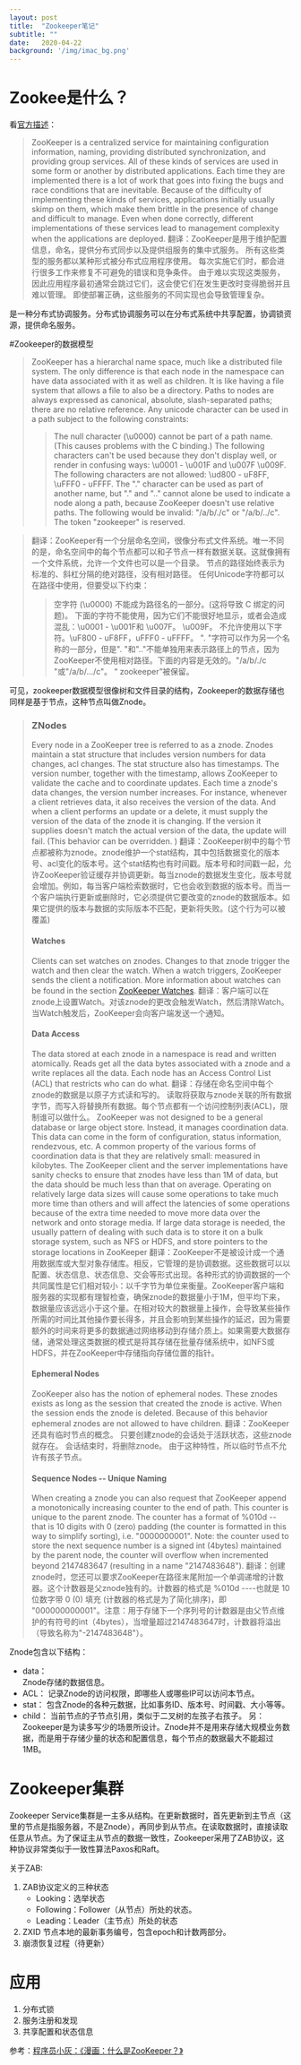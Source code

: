 ```yaml
---
layout: post
title:  "Zookeeper笔记"
subtitle: ""
date:   2020-04-22
background: '/img/imac_bg.png'
---
```

# Zookee是什么？
看[官方描述](https://zookeeper.apache.org/)：
>ZooKeeper is a centralized service for maintaining configuration information, naming, providing distributed synchronization, and providing group services. All of these kinds of services are used in some form or another by distributed applications. Each time they are implemented there is a lot of work that goes into fixing the bugs and race conditions that are inevitable. Because of the difficulty of implementing these kinds of services, applications initially usually skimp on them, which make them brittle in the presence of change and difficult to manage. Even when done correctly, different implementations of these services lead to management complexity when the applications are deployed.
>翻译：ZooKeeper是用于维护配置信息，命名，提供分布式同步以及提供组服务的集中式服务。 所有这些类型的服务都以某种形式被分布式应用程序使用。 每次实施它们时，都会进行很多工作来修复不可避免的错误和竞争条件。 由于难以实现这类服务，因此应用程序最初通常会跳过它们，这会使它们在发生更改时变得脆弱并且难以管理。 即使部署正确，这些服务的不同实现也会导致管理复杂。

是一种分布式协调服务。分布式协调服务可以在分布式系统中共享配置，协调锁资源，提供命名服务。

#Zookeeper的数据模型
>ZooKeeper has a hierarchal name space, much like a distributed file system. The only difference is that each node in the namespace can have data associated with it as well as children. It is like having a file system that allows a file to also be a directory. Paths to nodes are always expressed as canonical, absolute, slash-separated paths; there are no relative reference. Any unicode character can be used in a path subject to the following constraints:  
>>The null character (\u0000) cannot be part of a path name. (This causes problems with the C binding.)
The following characters can't be used because they don't display well, or render in confusing ways: \u0001 - \u001F and \u007F
\u009F.
The following characters are not allowed: \ud800 - uF8FF, \uFFF0 - uFFFF.
The "." character can be used as part of another name, but "." and ".." cannot alone be used to indicate a node along a path, because ZooKeeper doesn't use relative paths. The following would be invalid: "/a/b/./c" or "/a/b/../c".
The token "zookeeper" is reserved.

>翻译：ZooKeeper有一个分层命名空间，很像分布式文件系统。唯一不同的是，命名空间中的每个节点都可以和子节点一样有数据关联。这就像拥有一个文件系统，允许一个文件也可以是一个目录。 节点的路径始终表示为标准的、斜杠分隔的绝对路径，没有相对路径。 任何Unicode字符都可以在路径中使用，但要受以下约束：
>>空字符 (\u0000) 不能成为路径名的一部分。(这将导致 C 绑定的问题)。
下面的字符不能使用，因为它们不能很好地显示，或者会造成混乱：\u0001 - \u001F和 \u007F。
\u009F。
不允许使用以下字符。\uF800 - uF8FF，uFFF0 - uFFFF。
". "字符可以作为另一个名称的一部分，但是". "和".."不能单独用来表示路径上的节点，因为ZooKeeper不使用相对路径。下面的内容是无效的。"/a/b/./c "或"/a/b/.../c"。
“ zookeeper”被保留。

可见，zookeeper数据模型很像树和文件目录的结构，Zookeeper的数据存储也同样是基于节点，这种节点叫做Znode。

>### ZNodes
>Every node in a ZooKeeper tree is referred to as a znode. Znodes maintain a stat structure that includes version numbers for data changes, acl changes. The stat structure also has timestamps. The version number, together with the timestamp, allows ZooKeeper to validate the cache and to coordinate updates. Each time a znode's data changes, the version number increases. For instance, whenever a client retrieves data, it also receives the version of the data. And when a client performs an update or a delete, it must supply the version of the data of the znode it is changing. If the version it supplies doesn't match the actual version of the data, the update will fail. (This behavior can be overridden. )
>翻译：ZooKeeper树中的每个节点都被称为znode。znode维护一个stat结构，其中包括数据变化的版本号、acl变化的版本号。这个stat结构也有时间戳。版本号和时间戳一起，允许ZooKeeper验证缓存并协调更新。每当znode的数据发生变化，版本号就会增加。例如，每当客户端检索数据时，它也会收到数据的版本号。而当一个客户端执行更新或删除时，它必须提供它要改变的znode的数据版本。如果它提供的版本与数据的实际版本不匹配，更新将失败。(这个行为可以被覆盖)
>#### Watches
>Clients can set watches on znodes. Changes to that znode trigger the watch and then clear the watch. When a watch triggers, ZooKeeper sends the client a notification. More information about watches can be found in the section [ZooKeeper Watches](https://zookeeper.apache.org/doc/current/zookeeperProgrammers.html#ch_zkWatches).
>翻译：客户端可以在znode上设置Watch。对该znode的更改会触发Watch，然后清除Watch。当Watch触发后，ZooKeeper会向客户端发送一个通知。
>#### Data Access
>The data stored at each znode in a namespace is read and written atomically. Reads get all the data bytes associated with a znode and a write replaces all the data. Each node has an Access Control List (ACL) that restricts who can do what.
>翻译：存储在命名空间中每个znode的数据是以原子方式读和写的。 读取将获取与znode关联的所有数据字节，而写入将替换所有数据。每个节点都有一个访问控制列表(ACL)，限制谁可以做什么。
>ZooKeeper was not designed to be a general database or large object store. Instead, it manages coordination data. This data can come in the form of configuration, status information, rendezvous, etc. A common property of the various forms of coordination data is that they are relatively small: measured in kilobytes. The ZooKeeper client and the server implementations have sanity checks to ensure that znodes have less than 1M of data, but the data should be much less than that on average. Operating on relatively large data sizes will cause some operations to take much more time than others and will affect the latencies of some operations because of the extra time needed to move more data over the network and onto storage media. If large data storage is needed, the usually pattern of dealing with such data is to store it on a bulk storage system, such as NFS or HDFS, and store pointers to the storage locations in ZooKeeper
>翻译：ZooKeeper不是被设计成一个通用数据库或大型对象存储库。相反，它管理的是协调数据。这些数据可以以配置、状态信息、状态信息、交会等形式出现。各种形式的协调数据的一个共同属性是它们相对较小：以千字节为单位来衡量。ZooKeeper客户端和服务器的实现都有理智检查，确保znode的数据量小于1M，但平均下来，数据量应该远远小于这个量。在相对较大的数据量上操作，会导致某些操作所需的时间比其他操作要长得多，并且会影响到某些操作的延迟，因为需要额外的时间来将更多的数据通过网络移动到存储介质上。如果需要大数据存储，通常处理这类数据的模式是将其存储在批量存储系统中，如NFS或HDFS，并在ZooKeeper中存储指向存储位置的指针。
>#### Ephemeral Nodes
>ZooKeeper also has the notion of ephemeral nodes. These znodes exists as long as the session that created the znode is active. When the session ends the znode is deleted. Because of this behavior ephemeral znodes are not allowed to have children.
>翻译：ZooKeeper还具有临时节点的概念。 只要创建znode的会话处于活跃状态，这些znode就存在。 会话结束时，将删除znode。 由于这种特性，所以临时节点不允许有孩子节点。
  >#### Sequence Nodes -- Unique Naming
>When creating a znode you can also request that ZooKeeper append a monotonically increasing counter to the end of path. This counter is unique to the parent znode. The counter has a format of %010d -- that is 10 digits with 0 (zero) padding (the counter is formatted in this way to simplify sorting), i.e. "0000000001". Note: the counter used to store the next sequence number is a signed int (4bytes) maintained by the parent node, the counter will overflow when incremented beyond 2147483647 (resulting in a name "2147483648").
>翻译：创建znode时，您还可以要求ZooKeeper在路径末尾附加一个单调递增的计数器。这个计数器是父znode独有的。计数器的格式是 %010d ----也就是 10 位数字带 0 (0) 填充 (计数器的格式是为了简化排序)，即 "000000000001"。注意：用于存储下一个序列号的计数器是由父节点维护的有符号的int（4bytes），当增量超过2147483647时，计数器将溢出（导致名称为"-2147483648"）。


Znode包含以下结构：  
   - data：  
  Znode存储的数据信息。
   - ACL：
记录Znode的访问权限，即哪些人或哪些IP可以访问本节点。
   - stat：
包含Znode的各种元数据，比如事务ID、版本号、时间戳、大小等等。
   - child：
当前节点的子节点引用，类似于二叉树的左孩子右孩子。
另：Zookeeper是为读多写少的场景所设计。Znode并不是用来存储大规模业务数据，而是用于存储少量的状态和配置信息，每个节点的数据最大不能超过1MB。

# Zookeeper集群
Zookeeper Service集群是一主多从结构。在更新数据时，首先更新到主节点（这里的节点是指服务器，不是Znode），再同步到从节点。在读取数据时，直接读取任意从节点。为了保证主从节点的数据一致性，Zookeeper采用了ZAB协议，这种协议非常类似于一致性算法Paxos和Raft。

关于ZAB:
1. ZAB协议定义的三种状态
    - Looking：选举状态
    - Following：Follower（从节点）所处的状态。
    - Leading：Leader（主节点）所处的状态
2. ZXID
  节点本地的最新事务编号，包含epoch和计数两部分。
3. 崩溃恢复过程（待更新）

# 应用
1. 分布式锁
2. 服务注册和发现
3. 共享配置和状态信息

参考：[程序员小灰：《漫画：什么是ZooKeeper？》](https://juejin.im/post/5b037d5c518825426e024473)
